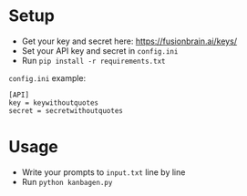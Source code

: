 # Setup

- Get your key and secret here: https://fusionbrain.ai/keys/
- Set your API key and secret in `config.ini`
- Run `pip install -r requirements.txt`

`config.ini` example:
```
[API]
key = keywithoutquotes
secret = secretwithoutquotes
```

# Usage

- Write your prompts to `input.txt` line by line
- Run `python kanbagen.py`
